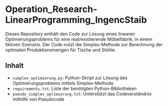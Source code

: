 # Operation_Research-LinearProgramming_IngencStaib

Dieses Repository enthält den Code zur Lösung eines linearen Optimierungsproblems für eine real/existierende Möbelfabrik, in einem fiktiven Szenario. Der Code nutzt die Simplex-Methode zur Berechnung der optimalen Produktionsmengen für Tische und Stühle.

## Inhalt

- `simplex_optimierung.py`: Python-Skript zur Lösung des Optimierungsproblems mittels Simplex-Methode
- `requirements.txt`: Liste der benötigten Python-Bibliotheken
- `pseudo_simplex_optimierung.txt`: Unterstützt das Codeverständnis mithilfe von Pseudocode

